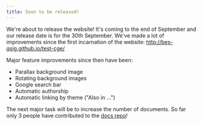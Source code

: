 ```yaml
---
title: Soon to be released!
---
```


We're about to release the website! It's coming to the end of September
and our release date is for the 30th September. We've made a lot of improvements
since the first incarnation of the website: http://bes-qsig.github.io/test-cge/

Major feature improvements since then have been:

* Parallax background image
* Rotating background images
* Google search bar
* Automatic authorship
* Automatic linking by theme ("Also in ...")

The next major task will be to increase the number of documents. So far only 3
people have contributed to the [docs repo](https://github.com/BES-QSIG/docs)!
